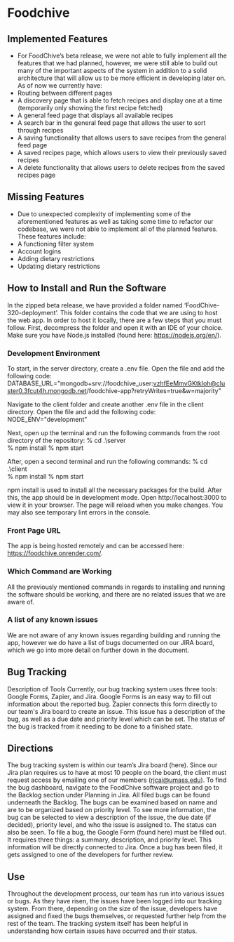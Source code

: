 # Foodchive
## Implemented Features
- For FoodChive’s beta release, we were not able to fully implement all the features that we had planned, however, we were still able to build out many of the important aspects of the system in addition to a solid architecture that will allow us to be more efficient in developing later on. As of now we currently have:
- Routing between different pages
- A discovery page that is able to fetch recipes and display one at a time (temporarily only showing the first recipe fetched)
- A general feed page that displays all available recipes
- A search bar in the general feed page that allows the user to sort through recipes
- A saving functionality that allows users to save recipes from the general feed page
- A saved recipes page, which allows users to view their previously saved recipes
- A delete functionality that allows users to delete recipes from the saved recipes page

## Missing Features
- Due to unexpected complexity of implementing some of the aforementioned features as well as taking some time to refactor our codebase, we were not able to implement all of the planned features. These features include:
- A functioning filter system
- Account logins
- Adding dietary restrictions
- Updating dietary restrictions

## How to Install and Run the Software
In the zipped beta release, we have provided a folder named ‘FoodChive-320-deployment’. This folder contains the code that we are using to host the web app. In order to host it locally, there are a few steps that you must follow. First, decompress the folder and open it with an IDE of your choice. Make sure you have Node.js installed (found here: https://nodejs.org/en/). 

### Development Environment
To start, in the server directory, create a .env file. Open the file and add the following code:
DATABASE_URL="mongodb+srv://foodchive_user:vzhfEeMmvGKtkIoh@cluster0.3fcut4h.mongodb.net/foodchive-app?retryWrites=true&w=majority"

Navigate to the client folder and create another .env file in the client directory. Open the file and add the following code:
NODE_ENV="development"

Next, open up the terminal and run the following commands from the root directory of the repository: 
% cd .\server\
% npm install 
% npm start

After, open a second terminal and run the following commands:
% cd .\client\
% npm install 
% npm start

npm install is used to install all the necessary packages for the build. After this, the app should be in development mode. Open http://localhost:3000 to view it in your browser. The page will reload when you make changes. You may also see temporary lint errors in the console.

### Front Page URL
The app is being hosted remotely and can be accessed here: https://foodchive.onrender.com/. 

### Which Command are Working
All the previously mentioned commands in regards to installing and running the software should be working, and there are no related issues that we are aware of.

### A list of any known issues
We are not aware of any known issues regarding building and running the app, however we do have a list of bugs documented on our JIRA board, which we go into more detail on further down in the document.

## Bug Tracking
Description of Tools
Currently, our bug tracking system uses three tools: Google Forms, Zapier, and Jira. Google Forms is an easy way to fill out information about the reported bug. Zapier connects this form directly to our team's Jira board to create an issue. This issue has a description of the bug, as well as a due date and priority level which can be set. The status of the bug is tracked from it needing to be done to a finished state. 

## Directions
The bug tracking system is within our team’s Jira board (here). Since our Jira plan requires us to have at most 10 people on the board, the client must request access by emailing one of our members (rjcai@umass.edu). To find the bug dashboard, navigate to the FoodChive software project and go to the Backlog section under Planning in Jira. All filed bugs can be found underneath the Backlog. The bugs can be examined based on name and are to be organized based on priority level. To see more information, the bug can be selected to view a description of the issue, the due date (if decided), priority level, and who the issue is assigned to. The status can also be seen. To file a bug, the Google Form (found here) must be filled out. It requires three things: a summary, description, and priority level. This information will be directly connected to Jira. Once a bug has been filed, it gets assigned to one of the developers for further review.

## Use
Throughout the development process, our team has run into various issues or bugs. As they have risen, the issues have been logged into our tracking system. From there, depending on the size of the issue, developers have assigned and fixed the bugs themselves, or requested further help from the rest of the team. The tracking system itself has been helpful in understanding how certain issues have occurred and their status. 
